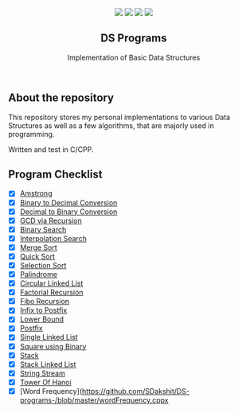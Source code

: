 <p align="center">
<img src="https://img.shields.io/badge/Data Structures-Implementation-blueviolet?style=for-the-badge">
<img src="https://img.shields.io/github/forks/SDakshit/DS-programs-?color=green&label=Repository%20Forks&style=for-the-badge">
<img src="https://img.shields.io/github/languages/top/SDakshit/DS-programs-?color=yellow&style=for-the-badge">
<img src="https://img.shields.io/github/contributors/SDakshit/DS-programs-?color=blue&style=for-the-badge">
</p>

<h2 align="center">DS Programs</h2>
<p align="center">Implementation of Basic Data Structures</p>

<br />

## About the repository
This repository stores my personal implementations to various Data Structures as well as a few algorithms, that are majorly used in programming.

Written and test in C/CPP.

## Program Checklist
- [x] [Amstrong](https://github.com/SDakshit/DS-programs-/blob/master/Amstrong.cpp)
- [x] [Binary to Decimal Conversion](https://github.com/SDakshit/DS-programs-/blob/master/Binary_to_Decimal.cpp)
- [x] [Decimal to Binary Conversion](https://github.com/SDakshit/DS-programs-/blob/master/Decimal_to_Binary.cpp)
- [x] [GCD via Recursion](https://github.com/SDakshit/DS-programs-/blob/master/GCD_recursion.cpp)
- [x] [Binary Search](https://github.com/SDakshit/DS-programs-/blob/master/Implementing%20Binary%20Search)
- [x] [Interpolation Search](https://github.com/SDakshit/DS-programs-/blob/master/Implementing%20Interpolation%20search)
- [x] [Merge Sort](https://github.com/SDakshit/DS-programs-/blob/master/Implementing%20Merge%20Sort)
- [x] [Quick Sort](https://github.com/SDakshit/DS-programs-/blob/master/Implementing%20Quick%20Sort)
- [x] [Selection Sort](https://github.com/SDakshit/DS-programs-/blob/master/Implementing%20Selection%20Sort)
- [x] [Palindrome](https://github.com/SDakshit/DS-programs-/blob/master/Palindrome.cpp)
- [x] [Circular Linked List](https://github.com/SDakshit/DS-programs-/blob/master/circular_linkedlist.cpp)
- [x] [Factorial Recursion](https://github.com/SDakshit/DS-programs-/blob/master/factorial_recursion.cpp)
- [x] [Fibo Recursion](https://github.com/SDakshit/DS-programs-/blob/master/fibo_recusion.cpp)
- [x] [Infix to Postfix](https://github.com/SDakshit/DS-programs-/blob/master/infix%20to%20postfix.cpp)
- [x] [Lower Bound](https://github.com/SDakshit/DS-programs-/blob/master/lower_bound.cpp)
- [x] [Postfix](https://github.com/SDakshit/DS-programs-/blob/master/postfix.cpp)
- [x] [Single Linked List](https://github.com/SDakshit/DS-programs-/blob/master/single_linkedlist.cpp)
- [x] [Square using Binary](https://github.com/SDakshit/DS-programs-/blob/master/square_using_banary.cpp)
- [x] [Stack](https://github.com/SDakshit/DS-programs-/blob/master/stack.cpp)
- [x] [Stack Linked List](https://github.com/SDakshit/DS-programs-/blob/master/stack_linkedlist.cpp)
- [x] [String Stream](https://github.com/SDakshit/DS-programs-/blob/master/stringStream.cpp)
- [x] [Tower Of Hanoi](https://github.com/SDakshit/DS-programs-/blob/master/tower%20of%20hanoi.cpp)
- [x] [Word Frequency](https://github.com/SDakshit/DS-programs-/blob/master/wordFrequency.cppx
